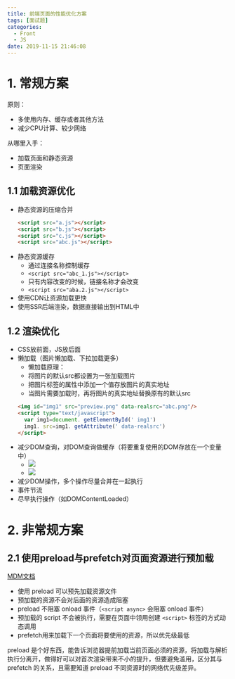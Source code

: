 ```yaml
---
title: 前端页面的性能优化方案
tags: [面试题]
categories:
  - Front
  - JS
date: 2019-11-15 21:46:08
---
```

# 1. 常规方案

原则：
- 多使用内存、缓存或者其他方法
- 减少CPU计算、较少网络

从哪里入手：
- 加载页面和静态资源
- 页面渲染

## 1.1 加载资源优化

- 静态资源的压缩合并
   ```html
   <script src="a.js"></script>
   <script src="b.js"></script>
   <script src="c.js"></script>
   <script src="abc.js"></script>
   ```
- 静态资源缓存
  - 通过连接名称控制缓存
  - `<script src="abc_1.js"></script>`
  - 只有内容改变的时候，链接名称才会改变
  - `<script src="aba.2.js"></script>`
- 使用CDN让资源加载更快
- 使用SSR后端渲染，数据直接输出到HTML中

## 1.2 渲染优化

- CSS放前面，JS放后面
- 懒加载（图片懒加载、下拉加载更多）
  - 懒加载原理：
  - 将图片的默认src都设置为一张加载图片
  - 把图片标签的属性中添加一个值存放图片的真实地址
  - 当图片需要加载时，再将图片的真实地址替换原有的默认src
   ```html
   <img id="img1" src="preview.png" data-realsrc="abc.png"/>
   <script type="text/javascript">
     var img1=document. getElementById(' img1')
     img1. src=img1. getAttribute(' data-realsrc')
   </script>
   ```
- 减少DOM查询，对DOM查询做缓存（将要重复使用的DOM存放在一个变量中）
  - ![](http://markdown.img.esunr.xyz/20190507202554.png)
  - ![](http://markdown.img.esunr.xyz/20190507202612.png)
- 减少DOM操作，多个操作尽量合并在一起执行
- 事件节流
- 尽早执行操作（如DOMContentLoaded）

# 2. 非常规方案

## 2.1 使用preload与prefetch对页面资源进行预加载

[MDM文档](https://developer.mozilla.org/zh-CN/docs/Web/HTML/Preloading_content)

- 使用 preload 可以预先加载资源文件
- 预加载的资源不会对后面的资源造成阻塞
- preload 不阻塞 onload 事件（`<script async>` 会阻塞 onload 事件）
- 预加载的 script 不会被执行，需要在页面中领用创建 `<script>` 标签的方式动态调用
- prefetch用来加载下一个页面将要使用的资源，所以优先级最低

preload 是个好东西，能告诉浏览器提前加载当前页面必须的资源，将加载与解析执行分离开，做得好可以对首次渲染带来不小的提升，但要避免滥用，区分其与 prefetch 的关系，且需要知道 preload 不同资源时的网络优先级差异。
